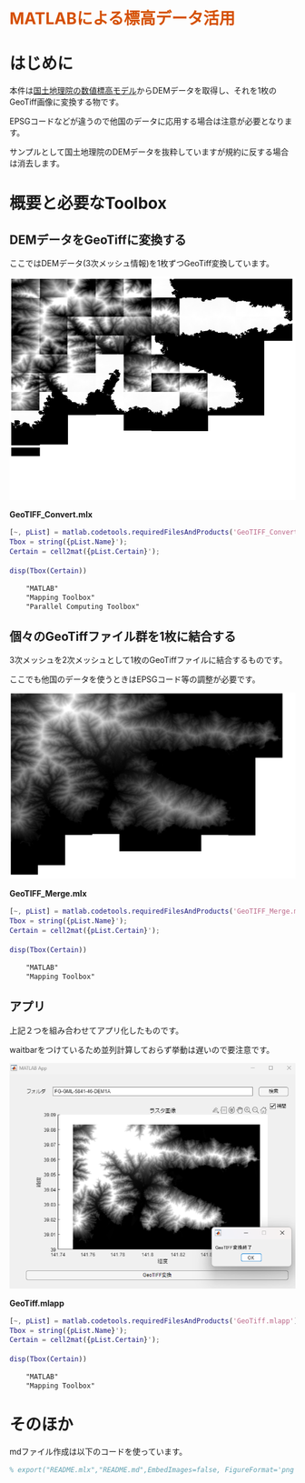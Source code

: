 
# <span style="color:rgb(213,80,0)">MATLABによる標高データ活用</span>
# はじめに

本件は[国土地理院の数値標高モデル](https://fgd.gsi.go.jp/download/menu.php)からDEMデータを取得し、それを1枚のGeoTiff画像に変換する物です。


EPSGコードなどが違うので他国のデータに応用する場合は注意が必要となります。


サンプルとして国土地理院のDEMデータを抜粋していますが規約に反する場合は消去します。

# 概要と必要なToolbox
## DEMデータをGeoTiffに変換する

ここではDEMデータ(3次メッシュ情報)を1枚ずつGeoTiff変換しています。

<p style="text-align:left"><img src="README_media/image_0.png" width="643" alt="image_0.png"></p>


**GeoTIFF_Convert.mlx**

```matlab
[~, pList] = matlab.codetools.requiredFilesAndProducts('GeoTIFF_Convert.mlx');
Tbox = string({pList.Name}');
Certain = cell2mat({pList.Certain}');

disp(Tbox(Certain))
```

```TextOutput
    "MATLAB"
    "Mapping Toolbox"
    "Parallel Computing Toolbox"
```

## 個々のGeoTiffファイル群を1枚に結合する

3次メッシュを2次メッシュとして1枚のGeoTiffファイルに結合するものです。


ここでも他国のデータを使うときはEPSGコード等の調整が必要です。

<p style="text-align:left"><img src="README_media/image_1.png" width="666" alt="image_1.png"></p>



**GeoTIFF_Merge.mlx**

```matlab
[~, pList] = matlab.codetools.requiredFilesAndProducts('GeoTIFF_Merge.mlx');
Tbox = string({pList.Name}');
Certain = cell2mat({pList.Certain}');

disp(Tbox(Certain))
```

```TextOutput
    "MATLAB"
    "Mapping Toolbox"
```

## アプリ

上記２つを組み合わせてアプリ化したものです。


waitbarをつけているため並列計算しておらず挙動は遅いので要注意です。

<p style="text-align:left"><img src="README_media/image_2.png" width="720" alt="image_2.png"></p>



**GeoTiff.mlapp**

```matlab
[~, pList] = matlab.codetools.requiredFilesAndProducts('GeoTiff.mlapp');
Tbox = string({pList.Name}');
Certain = cell2mat({pList.Certain}');

disp(Tbox(Certain))
```

```TextOutput
    "MATLAB"
    "Mapping Toolbox"
```

# そのほか

mdファイル作成は以下のコードを使っています。

```matlab
% export("README.mlx","README.md",EmbedImages=false, FigureFormat='png', Run=true);
```
